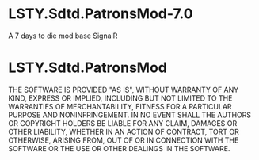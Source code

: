 # LSTY.Sdtd.PatronsMod-7.0
A 7 days to die mod base SignalR

# LSTY.Sdtd.PatronsMod

THE SOFTWARE IS PROVIDED "AS IS", WITHOUT WARRANTY OF ANY KIND,
EXPRESS OR IMPLIED, INCLUDING BUT NOT LIMITED TO THE WARRANTIES OF
MERCHANTABILITY, FITNESS FOR A PARTICULAR PURPOSE AND
NONINFRINGEMENT. IN NO EVENT SHALL THE AUTHORS OR COPYRIGHT HOLDERS BE
LIABLE FOR ANY CLAIM, DAMAGES OR OTHER LIABILITY, WHETHER IN AN ACTION
OF CONTRACT, TORT OR OTHERWISE, ARISING FROM, OUT OF OR IN CONNECTION
WITH THE SOFTWARE OR THE USE OR OTHER DEALINGS IN THE SOFTWARE.